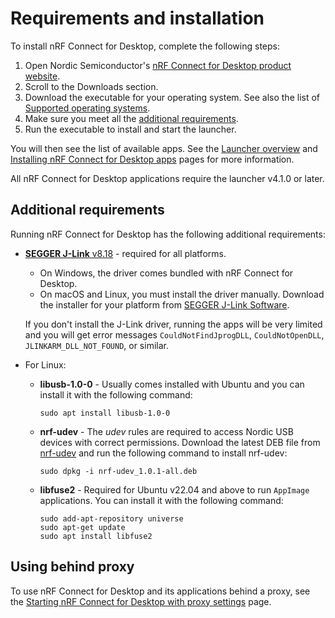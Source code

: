 # Requirements and installation

To install nRF Connect for Desktop, complete the following steps:

1. Open Nordic Semiconductor's [nRF Connect for Desktop product website](https://www.nordicsemi.com/Software-and-Tools/Development-Tools/nRF-Connect-for-desktop).
2. Scroll to the Downloads section.
3. Download the executable for your operating system.
   See also the list of [Supported operating systems](./os_support.md).
4. Make sure you meet all the [additional requirements](#additional-requirements).
5. Run the executable to install and start the launcher.

You will then see the list of available apps.
See the [Launcher overview](overview_cfd.md) and [Installing nRF Connect for Desktop apps](installing_apps.md) pages for more information.

All nRF Connect for Desktop applications require the launcher v4.1.0 or later.

## Additional requirements

Running nRF Connect for Desktop has the following additional requirements:

- [**SEGGER J-Link** v8.18](https://www.segger.com/downloads/jlink/#J-LinkSoftwareAndDocumentationPack) - required for all platforms.

    - On Windows, the driver comes bundled with nRF Connect for Desktop.
    - On macOS and Linux, you must install the driver manually. Download the installer for your platform from [SEGGER J-Link Software](https://www.segger.com/downloads/jlink/#J-LinkSoftwareAndDocumentationPack).

     If you don't install the J-Link driver, running the apps will be very limited and you will get error messages `CouldNotFindJprogDLL`, `CouldNotOpenDLL`, `JLINKARM_DLL_NOT_FOUND`, or similar.

- For Linux:

    - **libusb-1.0-0** - Usually comes installed with Ubuntu and you can install it with the following command:

        ```
        sudo apt install libusb-1.0-0
        ```

    - **nrf-udev** - The _udev_ rules are required to access Nordic USB devices with correct permissions. Download the latest DEB file from [nrf-udev](https://github.com/NordicSemiconductor/nrf-udev) and run the following command to install nrf-udev:

        ```
        sudo dpkg -i nrf-udev_1.0.1-all.deb
        ```

    - **libfuse2** - Required for Ubuntu v22.04 and above to run `AppImage` applications.
      You can install it with the following command:

        ```
        sudo add-apt-repository universe
        sudo apt-get update
        sudo apt install libfuse2
        ```

## Using behind proxy

To use nRF Connect for Desktop and its applications behind a proxy, see the
[Starting nRF Connect for Desktop with proxy settings](./proxy_settings.md) page.
